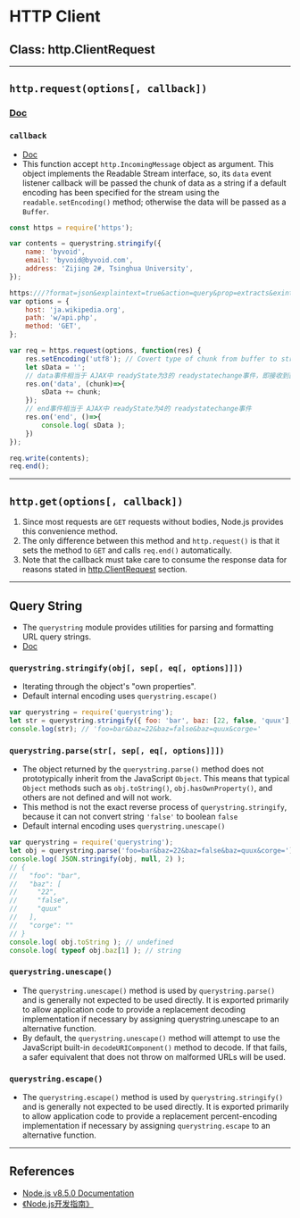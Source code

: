 # HTTP Client


## Class: http.ClientRequest




***
## `http.request(options[, callback])`
### [Doc](https://nodejs.org/api/http.html#http_http_request_options_callback)

### `callback`
* [Doc](https://nodejs.org/api/all.html#http_class_http_incomingmessage)
* This function accept `http.IncomingMessage` object as argument. This object
implements the Readable Stream interface, so, its `data` event listener callback
will be passed the chunk of data as a string if a default encoding has been
specified for the stream using the `readable.setEncoding()` method; otherwise
the data will be passed as a `Buffer`.

```js
const https = require('https');

var contents = querystring.stringify({
    name: 'byvoid',
    email: 'byvoid@byvoid.com',
    address: 'Zijing 2#, Tsinghua University',
});

https:///?format=json&explaintext=true&action=query&prop=extracts&exintro=&explaintext=true&titles=
var options = {
    host: 'ja.wikipedia.org',
    path: 'w/api.php',
    method: 'GET',
};

var req = https.request(options, function(res) {
    res.setEncoding('utf8'); // Covert type of chunk from buffer to string
    let sData = '';
    // data事件相当于 AJAX中 readyState为3的 readystatechange事件，即接收到部分数据
    res.on('data', (chunk)=>{
        sData += chunk;
    });
    // end事件相当于 AJAX中 readyState为4的 readystatechange事件
    res.on('end', ()=>{
        console.log( sData );
    })
});

req.write(contents);
req.end();
```



***
## `http.get(options[, callback])`
1. Since most requests are `GET` requests without bodies, Node.js provides this convenience method.
2. The only difference between this method and `http.request()` is that it sets
the method to `GET` and calls `req.end()` automatically.
3. Note that the callback must take care to consume the response data for
reasons stated in [http.ClientRequest](https://nodejs.org/api/all.html#http_class_http_clientrequest) section.

***
## Query String
* The `querystring` module provides utilities for parsing and formatting URL query
strings.
* [Doc](https://nodejs.org/api/querystring.html)


### `querystring.stringify(obj[, sep[, eq[, options]]])`
* Iterating through the object's "own properties".
* Default internal encoding uses `querystring.escape()`

```js
var querystring = require('querystring');
let str = querystring.stringify({ foo: 'bar', baz: [22, false, 'quux'], corge: '' });
console.log(str); // 'foo=bar&baz=22&baz=false&baz=quux&corge='
```


### `querystring.parse(str[, sep[, eq[, options]]])`
* The object returned by the `querystring.parse()` method does not
prototypically inherit from the JavaScript `Object`. This means that typical
`Object` methods such as `obj.toString()`, `obj.hasOwnProperty()`, and others
are not defined and will not work.
* This method is not the exact reverse process of `querystring.stringify`,
because it can not convert string `'false'` to boolean `false`
* Default internal encoding uses `querystring.unescape()`

```js
var querystring = require('querystring');
let obj = querystring.parse('foo=bar&baz=22&baz=false&baz=quux&corge=');
console.log( JSON.stringify(obj, null, 2) );
// {
//   "foo": "bar",
//   "baz": [
//     "22",
//     "false",
//     "quux"
//   ],
//   "corge": ""
// }
console.log( obj.toString ); // undefined
console.log( typeof obj.baz[1] ); // string
```


### `querystring.unescape()`
* The `querystring.unescape()` method is used by `querystring.parse()` and is
generally not expected to be used directly. It is exported primarily to allow application code to provide a replacement decoding implementation if necessary
by assigning querystring.unescape to an alternative function.
* By default, the `querystring.unescape()` method will attempt to use the
JavaScript built-in `decodeURIComponent()` method to decode. If that fails, a
safer equivalent that does not throw on malformed URLs will be used.


### `querystring.escape()`
* The `querystring.escape()` method is used by `querystring.stringify()` and is generally not expected to be used directly. It is exported primarily to allow application code to provide a replacement percent-encoding implementation if
necessary by assigning `querystring.escape` to an alternative function.



***
## References
* [Node.js v8.5.0 Documentation](https://nodejs.org/api/)
* [《Node.js开发指南》](https://book.douban.com/subject/10789820/)
